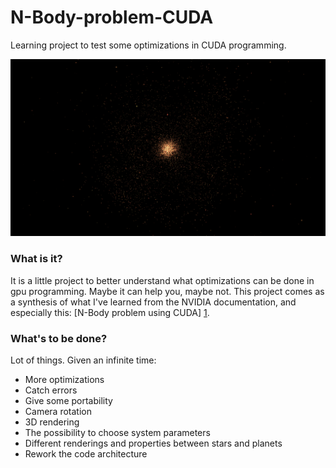 N-Body-problem-CUDA
===================

Learning project to test some optimizations in CUDA programming.

![](./pictures/screenNbody.png)

### What is it?

It is a little project to better understand what optimizations can be done in gpu programming. Maybe it can help you, maybe not. This project comes as a synthesis of what I've learned from the NVIDIA documentation, and especially this: [N-Body problem using CUDA] [1].

### What's to be done?

Lot of things. Given an infinite time:
* More optimizations
* Catch errors
* Give some portability
* Camera rotation
* 3D rendering
* The possibility to choose system parameters
* Different renderings and properties between stars and planets
* Rework the code architecture

[1]: http://docs.nvidia.com/cuda/samples/5_Simulations/nbody/doc/nbody_gems3_ch31.pdf        "nbody"
